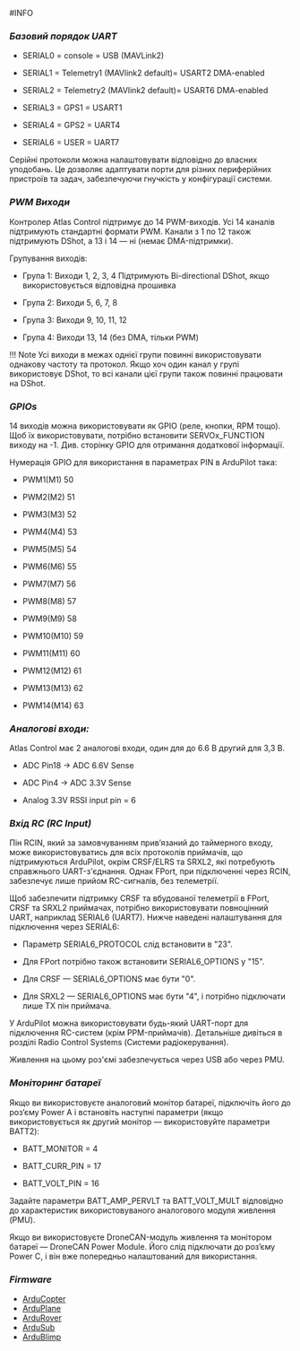 #INFO

### *Базовий порядок UART*

- SERIAL0 = console = USB (MAVLink2)

- SERIAL1 = Telemetry1 (MAVlink2 default)= USART2 DMA-enabled

- SERIAL2 = Telemetry2 (MAVlink2 default)= USART6 DMA-enabled

- SERIAL3 = GPS1 = USART1

- SERIAL4 = GPS2 = UART4

- SERIAL6 = USER = UART7


Серійні протоколи можна налаштовувати відповідно до власних уподобань.
Це дозволяє адаптувати порти для різних периферійних пристроїв та задач, забезпечуючи гнучкість у конфігурації системи.


### *PWM Виходи*

Контролер Atlas Control підтримує до 14 PWM-виходів. Усі 14 каналів підтримують стандартні формати PWM. Канали з 1 по 12 також підтримують DShot, а 13 і 14 — ні (немає DMA-підтримки).

Групування виходів:

- Група 1: Виходи 1, 2, 3, 4
Підтримують Bi-directional DShot, якщо використовується відповідна прошивка

- Група 2: Виходи 5, 6, 7, 8

- Група 3: Виходи 9, 10, 11, 12

- Група 4: Виходи 13, 14 (без DMA, тільки PWM)

!!! Note
Усі виходи в межах однієї групи повинні використовувати однакову частоту та протокол.
Якщо хоч один канал у групі використовує DShot, то всі канали цієї групи також повинні працювати на DShot.

### *GPIOs*

14 виходів можна використовувати як GPIO (реле, кнопки, RPM тощо). Щоб їх використовувати, потрібно встановити SERVOx_FUNCTION виходу на -1. Див. сторінку GPIO для отримання додаткової інформації.

Нумерація GPIO для використання в параметрах PIN в ArduPilot така:

- PWM1(M1) 50

- PWM2(M2) 51

- PWM3(M3) 52

- PWM4(M4) 53

- PWM5(M5) 54

- PWM6(M6) 55

- PWM7(M7) 56

- PWM8(M8) 57

- PWM9(M9) 58

- PWM10(M10) 59

- PWM11(M11) 60

- PWM12(M12) 61

- PWM13(M13) 62

- PWM14(M14) 63

### *Аналогові входи:*

Atlas Control має 2 аналогові входи, один для до 6.6 В другий для 3,3 В.

- ADC Pin18 -> ADC 6.6V Sense

- ADC Pin4 -> ADC 3.3V Sense

- Analog 3.3V RSSI input pin = 6

### *Вхід RC (RC Input)*

Пін RCIN, який за замовчуванням прив’язаний до таймерного входу, може використовуватись для всіх протоколів приймачів, що підтримуються ArduPilot, окрім CRSF/ELRS та SRXL2, які потребують справжнього UART-з'єднання. Однак FPort, при підключенні через RCIN, забезпечує лише прийом RC-сигналів, без телеметрії.

Щоб забезпечити підтримку CRSF та вбудованої телеметрії в FPort, CRSF та SRXL2 приймачах, потрібно використовувати повноцінний UART, наприклад SERIAL6 (UART7). Нижче наведені налаштування для підключення через SERIAL6:

- Параметр SERIAL6_PROTOCOL слід встановити в "23".

- Для FPort потрібно також встановити SERIAL6_OPTIONS у "15".

- Для CRSF — SERIAL6_OPTIONS має бути "0".

- Для SRXL2 — SERIAL6_OPTIONS має бути "4", і потрібно підключати лише TX пін приймача.

У ArduPilot можна використовувати будь-який UART-порт для підключення RC-систем (крім PPM-приймачів). Детальніше дивіться в розділі Radio Control Systems (Системи радіокерування).

Живлення на цьому роз'ємі забезпечується через USB або через PMU.

### *Моніторинг батареї*

Якщо ви використовуєте аналоговий монітор батареї, підключіть його до роз’єму Power A і встановіть наступні параметри (якщо використовується як другий монітор — використовуйте параметри BATT2):

- BATT_MONITOR = 4

- BATT_CURR_PIN = 17

- BATT_VOLT_PIN = 16

Задайте параметри BATT_AMP_PERVLT та BATT_VOLT_MULT відповідно до характеристик використовуваного аналогового модуля живлення (PMU).

Якщо ви використовуєте DroneCAN-модуль живлення та монітором батареї — DroneCAN Power Module. Його слід підключати до роз’єму Power C, і він вже попередньо налаштований для використання.

### *Firmware*

<ul>
    <li><a href="firmware/arducopter.apj" download>ArduCopter</a></li>
    <li><a href="firmware/arduplane.apj" download>ArduPlane</a></li>
    <li><a href="firmware/ardurover.apj" download>ArduRover</a></li>
    <li><a href="firmware/ardusub.apj" download>ArduSub</a></li>
    <li><a href="firmware/blimp.apj" download>ArduBlimp</a></li>
</ul>



